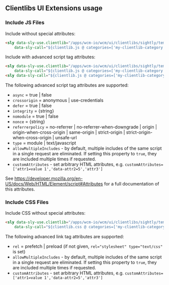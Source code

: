 ## Clientlibs UI Extensions usage

### Include JS Files

Include without special attributes:

```html
<sly data-sly-use.clientlib="/apps/wcm-io/wcm/ui/clientlibs/sightly/templates/clientlib.html"
    data-sly-call="${clientlib.js @ categories=['my-clientlib-category']}"/>
```

Include with advanced script tag attributes:

```html
<sly data-sly-use.clientlib="/apps/wcm-io/wcm/ui/clientlibs/sightly/templates/clientlib.html"
    data-sly-call="${clientlib.js @ categories=['my-clientlib-category'],async=true,type='module'}"/>
<sly data-sly-call="${clientlib.js @ categories=['my-clientlib-category-2'],defer=true,nomodule=true}"/>
```

The following advanced script tag attributes are supported:

* `async` = true | false
* `crossorigin` = anonymous | use-credentials
* `defer` = true | false
* `integrity` = {string}
* `nomodule` = true | false
* `nonce` = {string}
* `referrerpolicy` = no-referrer | no-referrer-when-downgrade | origin | origin-when-cross-origin | same-origin | strict-origin | strict-origin-when-cross-origin | unsafe-url
* `type` = module | text/javascript
* `allowMultipleIncludes` - by default, multiple includes of the same script in a single request are eliminated. If setting this property to `true`, they are included multiple times if requested.
* `customAttributes` - set arbitrary HTML attributes, e.g. `customAttributes=['attr1=value 1','data-attr2=5','attr3']`

See https://developer.mozilla.org/en-US/docs/Web/HTML/Element/script#Attributes for a full documentation of this attributes.


### Include CSS Files

Include CSS without special attributes:

```html
<sly data-sly-use.clientlib="/apps/wcm-io/wcm/ui/clientlibs/sightly/templates/clientlib.html"
    data-sly-call="${clientlib.css @ categories=['my-clientlib-category']}"/>
```

The following advanced link tag attributes are supported:

* `rel` = prefetch | preload (if not given, `rel="stylesheet" type="text/css"` is set)
* `allowMultipleIncludes` - by default, multiple includes of the same script in a single request are eliminated. If setting this property to `true`, they are included multiple times if requested.
* `customAttributes` - set arbitrary HTML attributes, e.g. `customAttributes=['attr1=value 1','data-attr2=5','attr3']`
